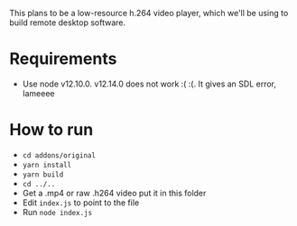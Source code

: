 This plans to be a low-resource h.264 video player, which we'll be using to build remote desktop software.

# Requirements
- Use node v12.10.0. v12.14.0 does not work :( :(. It gives an SDL error, lameeee

# How to run
- `cd addons/original`
- `yarn install`
- `yarn build`
- `cd ../..`
- Get a .mp4 or raw .h264 video put it in this folder
- Edit `index.js` to point to the file
- Run `node index.js`
